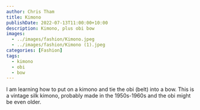 ```yaml
---
author: Chris Tham
title: Kimono
publishDate: 2022-07-13T11:00:00+10:00
description: Kimono, plus obi bow
images:
  - ../images/fashion/Kimono.jpeg
  - ../images/fashion/Kimono (1).jpeg
categories: [Fashion]
tags:
  - kimono
  - obi
  - bow
---
```


I am learning how to put on a kimono and tie the obi (belt) into a bow. This
is a vintage silk kimono, probably made in the 1950s-1960s and the obi might
be even older.
